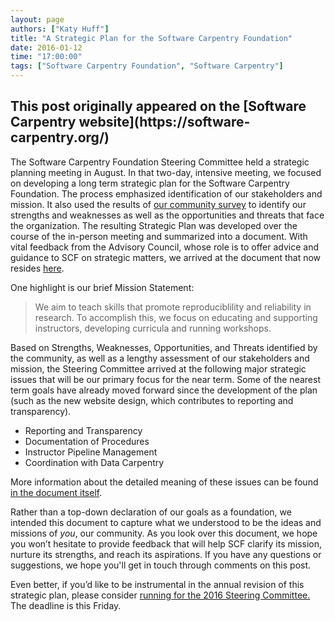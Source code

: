 ```yaml
---
layout: page
authors: ["Katy Huff"]
title: "A Strategic Plan for the Software Carpentry Foundation"
date: 2016-01-12
time: "17:00:00"
tags: ["Software Carpentry Foundation", "Software Carpentry"]
---
```


<h2>This post originally appeared on the [Software Carpentry website](https://software-carpentry.org/)</h2>

The Software Carpentry Foundation Steering Committee held a strategic planning
meeting in August. In that two-day, intensive meeting, we focused on developing
a long term strategic plan for the Software Carpentry Foundation.  The process
emphasized identification of our stakeholders and mission. It also used the
results of [our community
survey](http://software-carpentry.org/blog/2015/07/scf-swot-survey.html) to
identify our strengths and weaknesses as well as the opportunities and threats
that face the organization. The resulting Strategic Plan was developed over the
course of the in-person meeting and summarized into a document. With vital
feedback from the Advisory Council, whose role is to offer advice and guidance
to SCF on strategic matters, we arrived at the document that now resides
[here](https://github.com/swcarpentry/board/blob/master/strategy/strategic_plan.md).

One highlight is our brief Mission Statement:

> We aim to teach skills that promote reproduciblility and reliability in
> research. To accomplish this, we focus on educating and supporting instructors,
> developing curricula and running workshops.

Based on Strengths, Weaknesses, Opportunities, and Threats identified by the
community, as well as a lengthy assessment of our stakeholders and mission, the
Steering Committee arrived at the following major strategic issues that will be
our primary focus for the near term.  Some of the nearest term goals have
already moved forward since the development of the plan (such as the new
website design, which contributes to reporting and transparency).

- Reporting and Transparency
- Documentation of Procedures
- Instructor Pipeline Management
- Coordination with Data Carpentry

More information about the detailed meaning of these issues can be found [in
the document
itself](https://github.com/swcarpentry/board/blob/master/strategy/strategic_plan.md).

Rather than a top-down declaration of our goals as a foundation, we intended
this document to capture what we understood to be the ideas and missions of _you_,
our community. As you look over this document, we hope you won’t hesitate to
provide feedback that will help SCF clarify its mission, nurture its strengths,
and reach its aspirations. If you have any questions or suggestions, we hope
you'll get in touch through comments on this post. 

Even better, if you’d like to be instrumental in the annual revision of this
strategic plan, please consider [running for the 2016 Steering
Committee.](http://software-carpentry.org/blog/2015/12/call-for-candidates-elections-2016.html) 
The deadline is this Friday.
